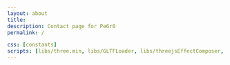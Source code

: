 ```yaml
---
layout: about
title: 
description: Contact page for Pe6r0
permalink: /

css: [constants]
scripts: [libs/three.min, libs/GLTFLoader, libs/threejsEffectComposer, libs/xmlhttpwrapper, aboutBackground/world, aboutBackground/aboutScene, about]
---
```

